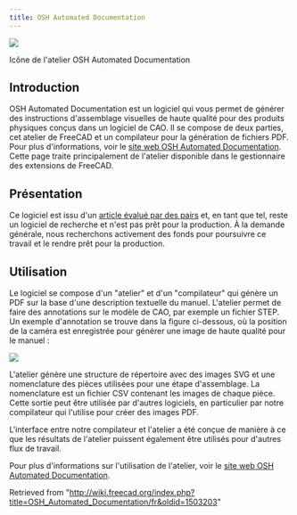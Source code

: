 ```yaml
---
title: OSH Automated Documentation
---
```

![](/images/Icon-osh-autodoc.svg)

Icône de l'atelier OSH Automated Documentation

## Introduction

OSH Automated Documentation est un logiciel qui vous permet de générer des instructions d'assemblage visuelles de haute qualité pour des produits physiques conçus dans un logiciel de CAO. Il se compose de deux parties, cet atelier de FreeCAD et un compilateur pour la génération de fichiers PDF. Pour plus d'informations, voir le [site web OSH Automated Documentation](https://osh-autodoc.org). Cette page traite principalement de l'atelier disponible dans le gestionnaire des extensions de FreeCAD.

## Présentation

Ce logiciel est issu d'un [article évalué par des pairs](https://openhardware.metajnl.com/articles/10.5334/joh.56) et, en tant que tel, reste un logiciel de recherche et n'est pas prêt pour la production. À la demande générale, nous recherchons activement des fonds pour poursuivre ce travail et le rendre prêt pour la production.

## Utilisation

Le logiciel se compose d'un "atelier" et d'un "compilateur" qui génère un PDF sur la base d'une description textuelle du manuel. L'atelier permet de faire des annotations sur le modèle de CAO, par exemple un fichier STEP. Un exemple d'annotation se trouve dans la figure ci-dessous, où la position de la caméra est enregistrée pour générer une image de haute qualité pour le manuel :

![](/images/Screenshot-camera-position.png)

L'atelier génère une structure de répertoire avec des images SVG et une nomenclature des pièces utilisées pour une étape d'assemblage. La nomenclature est un fichier CSV contenant les images de chaque pièce. Cette sortie peut être utilisée par d'autres logiciels, en particulier par notre compilateur qui l'utilise pour créer des images PDF.

L'interface entre notre compilateur et l'atelier a été conçue de manière à ce que les résultats de l'atelier puissent également être utilisés pour d'autres flux de travail.

Pour plus d'informations sur l'utilisation de l'atelier, voir le [site web OSH Automated Documentation](https://osh-autodoc.org).

Retrieved from "<http://wiki.freecad.org/index.php?title=OSH_Automated_Documentation/fr&oldid=1503203>"